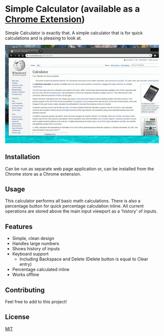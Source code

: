 # Simple Calculator (available as a [Chrome Extension](https://chrome.google.com/webstore/detail/simple-calculator/bjgpdjapmlhjjekandaelljdnhljiljc))

Simple Calculator is exactly that. A simple calculator that is for quick calculations and is pleasing to look at.

![Calculator operation as a gif](images/calc.gif)

## Installation

Can be run as separate web page application or, can be installed from the Chrome store as a Chrome extension.

## Usage

This calculator performs all basic math calculations. There is also a percentage button for quick percentage calculation inline. All current operations are stored above the main input viewport as a 'history' of inputs.

## Features

- Simple, clean design
- Handles large numbers
- Shows history of inputs
- Keyboard support
  - Including Backspace and Delete (Delete button is equal to Clear entry)
- Percentage calculated inline
- Works offline

## Contributing

Feel free to add to this project!

## License

[MIT](https://choosealicense.com/licenses/mit/)
